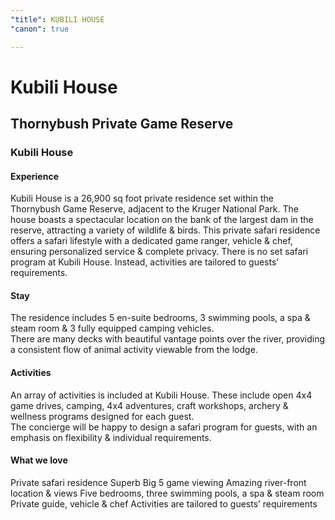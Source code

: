 ```yaml
---
"title": KUBILI HOUSE
"canon": true

---
```


# Kubili House
## Thornybush Private Game Reserve
### Kubili House

#### Experience
Kubili House is a 26,900 sq foot private residence set within the Thornybush Game Reserve, adjacent to the Kruger National Park.  The house boasts a spectacular location on the bank of the largest dam in the reserve, attracting a variety of wildlife &amp; birds.
This private safari residence offers a safari lifestyle with a dedicated game ranger, vehicle &amp; chef, ensuring personalized service &amp; complete privacy.  There is no set safari program at Kubili House.  Instead, activities are tailored to guests’ requirements.

#### Stay
The residence includes 5 en-suite bedrooms, 3 swimming pools, a spa &amp; steam room &amp; 3 fully equipped camping vehicles.  
There are many decks with beautiful vantage points over the river, providing a consistent flow of animal activity viewable from the lodge.

#### Activities
An array of activities is included at Kubili House.  These include open 4x4 game drives, camping, 4x4 adventures, craft workshops, archery &amp; wellness programs designed for each guest.  
The concierge will be happy to design a safari program for guests, with an emphasis on flexibility &amp; individual requirements.


#### What we love
Private safari residence
Superb Big 5 game viewing
Amazing river-front location &amp; views
Five bedrooms, three swimming pools, a spa &amp; steam room
Private guide, vehicle &amp; chef
Activities are tailored to guests’ requirements
